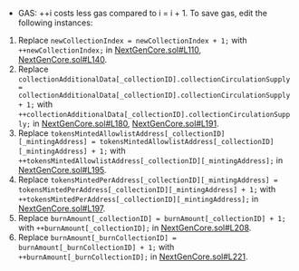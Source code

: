 - GAS: ++i costs less gas compared to i = i + 1. To save gas, edit the following instances:

1. Replace `newCollectionIndex = newCollectionIndex + 1;` 
with `++newCollectionIndex;` 
in [NextGenCore.sol#L110](https://github.com/code-423n4/2023-10-nextgen/blob/8b518196629faa37eae39736837b24926fd3c07c/smart-contracts/NextGenCore.sol#L110), [NextGenCore.sol#L140](https://github.com/code-423n4/2023-10-nextgen/blob/8b518196629faa37eae39736837b24926fd3c07c/smart-contracts/NextGenCore.sol#L140).
2. Replace `collectionAdditionalData[_collectionID].collectionCirculationSupply = collectionAdditionalData[_collectionID].collectionCirculationSupply + 1;` 
with `++collectionAdditionalData[_collectionID].collectionCirculationSupply;` 
in [NextGenCore.sol#L180](https://github.com/code-423n4/2023-10-nextgen/blob/8b518196629faa37eae39736837b24926fd3c07c/smart-contracts/NextGenCore.sol#L180), [NextGenCore.sol#L191](https://github.com/code-423n4/2023-10-nextgen/blob/8b518196629faa37eae39736837b24926fd3c07c/smart-contracts/NextGenCore.sol#L191).
3. Replace `tokensMintedAllowlistAddress[_collectionID][_mintingAddress] = tokensMintedAllowlistAddress[_collectionID][_mintingAddress] + 1;` 
with `++tokensMintedAllowlistAddress[_collectionID][_mintingAddress];` 
in [NextGenCore.sol#L195](https://github.com/code-423n4/2023-10-nextgen/blob/8b518196629faa37eae39736837b24926fd3c07c/smart-contracts/NextGenCore.sol#L195).
4. Replace `tokensMintedPerAddress[_collectionID][_mintingAddress] = tokensMintedPerAddress[_collectionID][_mintingAddress] + 1;` 
with `++tokensMintedPerAddress[_collectionID][_mintingAddress];` 
in [NextGenCore.sol#L197](https://github.com/code-423n4/2023-10-nextgen/blob/8b518196629faa37eae39736837b24926fd3c07c/smart-contracts/NextGenCore.sol#L197).
5. Replace `burnAmount[_collectionID] = burnAmount[_collectionID] + 1;` 
with `++burnAmount[_collectionID];` 
in [NextGenCore.sol#L208](https://github.com/code-423n4/2023-10-nextgen/blob/8b518196629faa37eae39736837b24926fd3c07c/smart-contracts/NextGenCore.sol#L208).
6. Replace `burnAmount[_burnCollectionID] = burnAmount[_burnCollectionID] + 1;` 
with `++burnAmount[_burnCollectionID];` 
in [NextGenCore.sol#L221](https://github.com/code-423n4/2023-10-nextgen/blob/8b518196629faa37eae39736837b24926fd3c07c/smart-contracts/NextGenCore.sol#L221).
